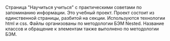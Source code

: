 Страница "Научиться учиться" с практическими советами по запоминанию информации.
Это учебный проект. Проект состоит из единственной страницы, разбитой на секции.
Используются технологии html и css. Файлы организованы по методологии БЭМ Nested. Название классов и обращение к элементам также выполнено по методологии БЭМ.
